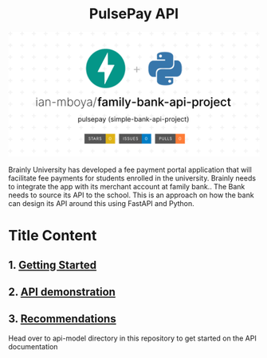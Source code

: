 <h1 align="center" id="title">PulsePay API</h1>

![readme thumbnail](https://github.com/ian-mboya/family-bank-api-project/blob/main/assets/family-bank-api-project.png)

<p id="description">Brainly University has developed a fee payment portal application that will facilitate fee payments for students enrolled in the university. Brainly needs to integrate the app with its merchant account at family bank.. The Bank needs to source its API to the school. This is an approach on how the bank can design its API around this using FastAPI and Python.</p>


<h1>Title Content</h1>
<h2>1. <a href="api-model/Get-Started.md">Getting Started</a></h2>
<h2>2. <a href="">API demonstration</a></h2>
<h2>3. <a href="">Recommendations</a></h2>




<p id="description">Head over to api-model directory in this repository to get started on the API documentation</p>

